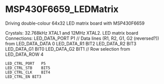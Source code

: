 # MSP430F6659_LEDMatrix
Driving double-colour 64x32 LED matrix board with MSP430F6659

Crystals: 32.768kHz XTAL1 and 12MHz XTAL2.
LED matrix board Connections:
	LED_DATA_PORT	P1
	// Data lines (R1, R2, G1, G2 (reversed?)) from
	LED_DATA_DATA	0
	LED_DATA_R1	BIT2
	LED_DATA_R2	BIT3
	LED_DATA_G1	BIT0
	LED_DATA_G2	BIT1
	// Row selection from
	LED_DATA_ROW	4

	LED_CTRL_PORT	P5
	LED_CTRL_STB	BIT5
	LED_CTRL_CLK	BIT4
	LED_CTRL_EN	BIT3
